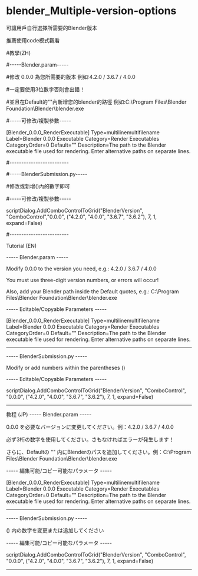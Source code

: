 # blender_Multiple-version-options
可讓用戶自行選擇所需要的Blender版本

推薦使用code模式觀看

#教學(ZH)

#-----Blender.param-----

#修改 0.0.0 為您所需要的版本 例如:4.2.0 / 3.6.7 / 4.0.0

#一定要使用3位數字否則會出錯！

#並且在Default的""內新增您的blender的路徑 例如:C:\Program Files\Blender Foundation\Blender\blender.exe

#-----可修改/複製參數-----

[Blender_0.0.0_RenderExecutable]
Type=multilinemultifilename
Label=Blender 0.0.0 Executable
Category=Render Executables
CategoryOrder=0
Default=""
Description=The path to the Blender executable file used for rendering. Enter alternative paths on separate lines.

#-------------------------

#-----BlenderSubmission.py-----

#修改或新增()內的數字即可

#-----可修改/複製參數-----

scriptDialog.AddComboControlToGrid("BlenderVersion", "ComboControl","0.0.0", ("4.2.0", "4.0.0", "3.6.7", "3.6.2"), 7, 1, expand=False)

#-------------------------

Tutorial (EN)

----- Blender.param -----

Modify 0.0.0 to the version you need, e.g.: 4.2.0 / 3.6.7 / 4.0.0

You must use three-digit version numbers, or errors will occur!

Also, add your Blender path inside the Default quotes, e.g.: C:\Program Files\Blender Foundation\Blender\blender.exe

----- Editable/Copyable Parameters -----

[Blender_0.0.0_RenderExecutable]
Type=multilinemultifilename
Label=Blender 0.0.0 Executable
Category=Render Executables
CategoryOrder=0
Default=""
Description=The path to the Blender executable file used for rendering. Enter alternative paths on separate lines.

-------------------------

----- BlenderSubmission.py -----

Modify or add numbers within the parentheses ()

----- Editable/Copyable Parameters -----

scriptDialog.AddComboControlToGrid("BlenderVersion", "ComboControl", "0.0.0", ("4.2.0", "4.0.0", "3.6.7", "3.6.2"), 7, 1, expand=False)

-------------------------

教程 (JP)
----- Blender.param -----

0.0.0 を必要なバージョンに変更してください。例：4.2.0 / 3.6.7 / 4.0.0

必ず3桁の数字を使用してください。さもなければエラーが発生します！

さらに、Defaultの "" 内にBlenderのパスを追加してください。例：C:\Program Files\Blender Foundation\Blender\blender.exe

----- 編集可能/コピー可能なパラメータ -----

[Blender_0.0.0_RenderExecutable]
Type=multilinemultifilename
Label=Blender 0.0.0 Executable
Category=Render Executables
CategoryOrder=0
Default=""
Description=The path to the Blender executable file used for rendering. Enter alternative paths on separate lines.

-------------------------

----- BlenderSubmission.py -----

() 内の数字を変更または追加してください

----- 編集可能/コピー可能なパラメータ -----

scriptDialog.AddComboControlToGrid("BlenderVersion", "ComboControl", "0.0.0", ("4.2.0", "4.0.0", "3.6.7", "3.6.2"), 7, 1, expand=False)

-------------------------
